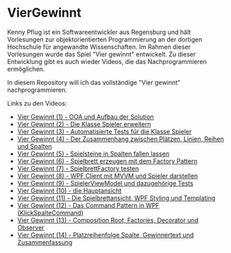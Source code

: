 # VierGewinnt

Kenny Pflug ist ein Softwareentwickler aus Regensburg und hält Vorlesungen zur objektorientierten Programmierung an der dortigen Hochschule für angewandte Wissenschaften.
Im Rahmen dieser Vorlesungen wurde das Spiel "Vier gewinnt" entwickelt. Zu dieser Entwicklung gibt es auch wieder Videos, die das Nachprogrammieren ermöglichen.

In diesem Repository will ich das vollständige "Vier gewinnt" nachprogrammieren.

Links zu den Videos:
- [Vier Gewinnt (1) - OOA und Aufbau der Solution](https://www.youtube.com/watch?v=w5D7r564dYQ&list=PLIMrZfX3DMVF7nLENd7R5HYFKJJBk2jZ7&t=0s&index=230)
- [Vier Gewinnt (2) - Die Klasse Spieler erweitern](https://www.youtube.com/watch?v=kfnYUE8Glqc&list=PLIMrZfX3DMVF7nLENd7R5HYFKJJBk2jZ7&t=0s&index=231)
- [Vier Gewinnt (3) - Automatisierte Tests für die Klasse Spieler](https://www.youtube.com/watch?v=EVn5SUNRbhs&list=PLIMrZfX3DMVF7nLENd7R5HYFKJJBk2jZ7&t=0s&index=232)
- [Vier Gewinnt (4) - Der Zusammenhang zwischen Plätzen, Linien, Reihen und Spalten](https://www.youtube.com/watch?v=x9BIjq-IXH0&list=PLIMrZfX3DMVF7nLENd7R5HYFKJJBk2jZ7&t=2s&index=233)
- [Vier Gewinnt (5) - Spielsteine in Spalten fallen lassen](https://www.youtube.com/watch?v=iX2hrsWsTT0&list=PLIMrZfX3DMVF7nLENd7R5HYFKJJBk2jZ7&t=0s&index=234)
- [Vier Gewinnt (6) - Spielbrett erzeugen mit dem Factory Pattern](https://www.youtube.com/watch?v=dvisDdOS1I4&list=PLIMrZfX3DMVF7nLENd7R5HYFKJJBk2jZ7&t=0s&index=235)
- [Vier Gewinnt (7) - SpielbrettFactory testen](https://www.youtube.com/watch?v=wO8-h7S-U3w&list=PLIMrZfX3DMVF7nLENd7R5HYFKJJBk2jZ7&t=0s&index=236)
- [Vier Gewinnt (8) - WPF Client mit MVVM und Spieler darstellen](https://www.youtube.com/watch?v=BMWw7Zg1lls&list=PLIMrZfX3DMVF7nLENd7R5HYFKJJBk2jZ7&t=0s&index=237)
- [Vier Gewinnt (9) - SpielerViewModel und dazugehörige Tests](https://www.youtube.com/watch?v=HXjdnaOZ3YY&list=PLIMrZfX3DMVF7nLENd7R5HYFKJJBk2jZ7&t=0s&index=238)
- [Vier Gewinnt (10) - die Hauptansicht](https://www.youtube.com/watch?v=9iHIktcdfFY&list=PLIMrZfX3DMVF7nLENd7R5HYFKJJBk2jZ7&t=0s&index=239)
- [Vier Gewinnt (11) - Die Spielbrettansicht, WPF Styling und Templating](https://www.youtube.com/watch?v=P2cOfJVNVHo&list=PLIMrZfX3DMVF7nLENd7R5HYFKJJBk2jZ7&t=0s&index=240)
- [Vier Gewinnt (12) - Das Command Pattern in WPF (KlickSpalteCommand)](https://www.youtube.com/watch?v=3J3iyLF3zA4&list=PLIMrZfX3DMVF7nLENd7R5HYFKJJBk2jZ7&t=0s&index=241)
- [Vier Gewinnt (13) - Composition Root, Factories, Decorator und Observer](https://www.youtube.com/watch?v=t6LpoT-cnj0&list=PLIMrZfX3DMVF7nLENd7R5HYFKJJBk2jZ7&t=0s&index=242)
- [Vier Gewinnt (14) - Platzreihenfolge Spalte, Gewinnertext und Zusammenfassung](https://www.youtube.com/watch?v=jOCrux6MJ7g&list=PLIMrZfX3DMVF7nLENd7R5HYFKJJBk2jZ7&t=0s&index=243)
